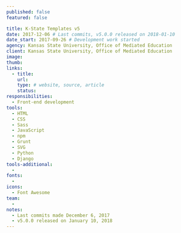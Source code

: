 ```yaml
---
published: false
featured: false

title: K-State Templates v5
date: 2017-12-06 # Last commits, v5.0.0 released on 2018-01-10
date_start: 2017-09-26 # Development work started
agency: Kansas State University, Office of Mediated Education
client: Kansas State University, Office of Mediated Education
image:
thumb:
links:
  - title:
    url:
    type: # website, source, article
    status:
responsibilities:
  - Front-end development
tools:
  - HTML
  - CSS
  - Sass
  - JavaScript
  - npm
  - Grunt
  - SVG
  - Python
  - Django
tools-additional:
  -
fonts:
  -
icons:
  - Font Awesome
team:
  -
notes:
  - Last commits made December 6, 2017
  - v5.0.0 released on January 10, 2018
---
```

